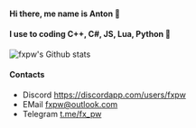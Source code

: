 #### Hi there, me name is Anton 👋
#### I use to coding C++, C#, JS, Lua, Python 🤔
![fxpw's Github stats](https://github-readme-stats.vercel.app/api?username=fxpw&show_icons=true&theme=highcontrast)
<!--[![](https://github.com/fxpw/fxpw/blob/main/img/T-RexChromeDinoGame.gif)](https://chromedino.com)-->
#### Contacts
 - Discord https://discordapp.com/users/fxpw
 - EMail fxpw@outlook.com
 - Telegram [t.me/fx_pw](https://t.me/fx_pw)


<!--
**fxpw/fxpw** is a ✨ _special_ ✨ repository because its `README.md` (this file) appears on your GitHub profile.

Here are some ideas to get you started:

- 🔭 I’m currently working on ...
- 🌱 I’m currently learning ...
- 👯 I’m looking to collaborate on ...
- 🤔 I’m looking for help with ...
- 💬 Ask me about ...
- 📫 How to reach me: ...
- 😄 Pronouns: ...
- ⚡ Fun fact: ...
-->


